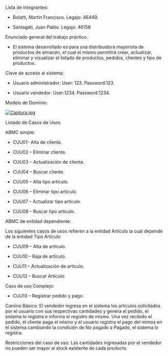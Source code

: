 Lista de integrantes:

-	Bolatti, Martin Francisco.  Legajo: 46449.

-	Santagati, Juan Pablo. Legajo: 46158

Enunciado general del trabajo práctico.

-	El sistema desarrollado es para una distribuidora mayorista de productos de almacén, el cual el mismo permitirá crear, actualizar, eliminar y visualizar el listado de productos, pedidos, clientes y tipo de productos.

Clave de acceso al sistema:

-	Usuario administrador:
User: 123.
Password:123.

-	Usuario vendedor:
User:1234.
Password:1234.

Modelo de Dominio:

[![Captura.jpg](https://i.postimg.cc/bYFhVRrJ/Captura.jpg)](https://postimg.cc/3WpVdmg5)

Listado de Casos de Usos: 

ABMC simple: 

-	CUU01- Alta de cliente.

-	CUU02 – Eliminar cliente.

-	CUU03 – Actualización de cliente.

-	CUU04 – Buscar cliente.

-	CUU05 – Alta tipo artículo.

-	CUU06 – Eliminar tipo artículo.

-	CUU07 – Actualizar tipo artículo.

-	CUU08 – Buscar tipo artículo.

ABMC de entidad dependiente:

Los siguientes casos de usos refieren a la entidad Artículo la cual depende de la entidad Tipo Articulo

-	CUU09 – Alta de artículo.

-	CUU10 – Baja de artículo.

-	CUU11 – Actualización de artículo.

-	CUU12 – Buscar Artículo.

Caso de uso Complejo:

-	CUU13 – Registrar pedido y pago.

Camino Básico: 
El vendedor ingresa en el sistema los artículos solicitados por el usuario con sus respectivas cantidades y genera el pedido, el sistema lo registra e informa el registro de mismo.
Una vez recibido el pedido, el cliente paga el mismo y el usuario registra el pago del mimos en el sistema cambiando la condición de No pagado a Pagado, el sistema lo registra.

Restricciones del caso de uso: Las cantidades ingresadas por el vendedor no pueden ser mayor al stock existente de cada producto.
